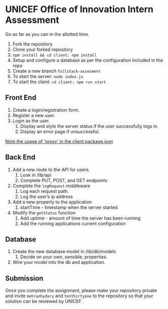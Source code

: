 # UNICEF Office of Innovation Intern Assessment

Go as far as you can in the allotted time.

1. Fork the repository
2. Clone your forked repository
3. `npm install && cd client; npm install`
4. Setup and configure a database as per the configuration included in the repo
5. Create a new branch `fullstack-assesment`
6. To start the server: `node index.js`
7. To start the client: `cd client; npm run start`

## Front End

1. Create a login/registration form.
2. Register a new user.
3. Login as the user.
   1. Display and style the server status if the user successfully logs in.
   2. Display an error page if unsuccessful.

[Note the usage of 'proxy' in the client package.json](https://create-react-app.dev/docs/proxying-api-requests-in-development/)

## Back End

1. Add a new route to the API for users.
   1. Look in /lib/api
   2. Complete PUT, POST, and GET endpoints
2. Complete the `logRequest` middleware
   1. Log each request path.
   2. Log the user’s ip address
3. Add a new property to the application
   1. startTime - timestamp when the server started
4. Modify the `getStatus` function
   1. Add uptime - amount of time the server has been running
   1. Add the running applications current configuration

## Database

1. Create the new database model in /lib/db/models
   1. Decide on your own, sensible, properties.
2. Wire your model into the db and application.

## Submission

Once you complete the assignment, please make your repository private and invite `mehranhydary` and `tenthirtyone` to the repository so that your solution can be reviewed by UNICEF.
